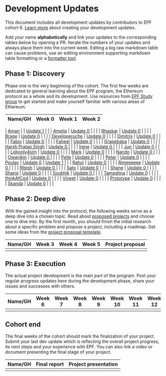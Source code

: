 # Development Updates

This document includes all development updates by contributors to EPF cohort 6. [Learn more](/program-guide/repo-guide.md#development-updates) about creating your development updates.

Add your name **alphabetically** and link your updates to the corresponding tables below by opening a PR. Iterate the numbers of your updates and always place them into the current week. Editing a big raw markdown table can cause problems, use an editing environment supporting markdown table formatting or a [formatter tool](https://github.com/nvuillam/markdown-table-formatter).

## Phase 1: Discovery

Phase one is the very beginning of the cohort. The first few weeks are dedicated to general learning about the EPF program, the Ethereum protocol as a whole and its development. Use resources from [EPF Study group](https://epf.wiki) to get started and make yourself familiar with various areas of Ethereum.

| Name/GH | Week 0 | Week 1 | Week 2 |
| ------- | ------ | ------ | ------ |

| [Aman](https://github.com/0xprivateChaos) | | [Update 1](https://hackmd.io/@0xprivateChaos/rJxkWfOEll) | |
| [Amelia](https://github.com/amebru) | [Update 0](https://hackmd.io/@amel1a/SyjDEnRmle) | | |
| [Bhaskar](https://github.com/bhaskar1001101) | [Update 0](https://hackmd.io/@zyzyzynn/SyDjf90Qxe) | | |
| [Brage](https://github.com/2xic) | [Update 0](https://hackmd.io/@2xic/ByG_dri7xg) | | |
| [Developeruche](https://github.com/developeruche) | [Update 0](https://hackmd.io/@0xdeveloperuche/B193xeTQxx) | | |
| [Dimitris](https://gitlab.com/dmitsios) | [Update 0](https://weekly-updates-2bb600.gitlab.io/jekyll/update/2025/06/14/week0.html) | | |
| [Fabio](https://github.com/fabioz888) | [Update 0](https://hackmd.io/@fzammit/Bk1HjI6mll) | | |
| [Faheel](https://github.com/faheelsattar) | [Update 0](https://hackmd.io/@faheelsattar/r17IeU6Qle) | | |
| [Grapebaba](https://github.com/GrapeBaBa) | [Update 0](https://hackmd.io/@grapebaba/SJ8QHComgl) | | |
| [Harsh Pratap Singh](https://github.com/harsh-ps-2003) | [Update 0 ](https://hackmd.io/@harsh-ps-2003/rk4ZFSwXxx) | | |
| [Irene](https://github.com/IreneBa26) | [Update 0 ](https://hackmd.io/@bfhksCOrQMuOAxlbaEd4OQ/SJoSdJiXxe) | | |
| [Jun](https://github.com/syjn99) | [Update 0](https://hackmd.io/@junsong/By7s6Dp7eg) | | |
| [Li@only4sim](https://github.com/only4sim) | [Update 0](https://hackmd.io/@only4sim/ByQzRjTXll) | | |
| [Mark](https://github.com/Patchoulis) | [Update 0](https://hackmd.io/@Lqy42nMMQMmDggfl3PS1_g/S16QKHTmge) | | |
| [Nando](https://github.com/fernantho/) | [Update 0 ](https://hackmd.io/@fernantho/BJKm-dTXge) | | |
| [Owanikin](https://github.com/owanikin) | [Update 0 ](https://hackmd.io/@ZpBFaS-NSO-5Xkdm4jwolg/ByOCT4sQlg) | | |
| [Pelle](https://github.com/pellekrab) | [Update 0](https://hackmd.io/@pellekrab/HJ0-RTv7eg) | | |
| [Peter](https://github.com/pbkompasz) | [Update 0](https://hackmd.io/BX9obxqkSgSUCrmtceVLbg) | | |
| [Poulav](https://github.com/PoulavBhowmick03) | [Update 0](https://hackmd.io/@Odinson/ByDJiD27eg) | [Update 1](https://hackmd.io/@Odinson/SySlk4HEex) | |
| [Rahul](https://github.com/guha-rahul) | [Update 0](https://hackmd.io/@0xrguha/SyATWTh7le) | | |
| [Rimeeeeee](https://github.com/Rimeeeeee) | [Update 0 ](https://hackmd.io/@I_wpxw-ZSHuFnbiLSMHGmA/HkleM8nXgx) | | |
| [Ritesh](https://github.com/Dyslex7c) | [Update 0 ](https://hackmd.io/@rhinorit/BytnPHWNeg) | | |
| [Sato](https://github.com/githubgitlabuser) | [Update 0](https://hackmd.io/@satosato/SJt-0u27ee) | | |
| [Shane](https://github.com/shane-moore/) | [Update 0 ](https://hackmd.io/BcOdWcPWQUmWUQqy2MktRQ) | | |
| [Shariq](https://github.com/shariqnaiyer) | [Update 0](https://hackmd.io/@shariq/HJiHbw3Xxe) | | |
| [Soubhik](https://github.com/Soubhik-10) | [Update 0 ](https://hackmd.io/@my3UXTQzRzm1Y7YZMnBSUQ/HkZX7B3Xgl) | | |
| [Tamaghna](https://github.com/RazorClient) | [Update 0](https://hackmd.io/@HNdrz3iIRmSW2mmXRO2Nxg/r1oBywomxx) | | |
| [thinkAfCod](https://github.com/thinkAfCod) | [Update 0](https://hackmd.io/@iMlbgmAwT3etbc92P38qlA/r1uuataQgx) | | |
| [Vineet](https://github.com/vineetpant) | [Update 0](https://hackmd.io/@vineetpant/HJPoBQ3mel) | | |
| [Prototype](https://github.com/ShiroObiJohn) | [Update 0](https://hackmd.io/@ShiroObiJohn/H1f3o_TXgg) | | |
| [Skanda](https://github.com/skandabhat) | [Update 0](https://hackmd.io/@skandabhat/HJvM0bVNlg) | | |

## Phase 2: Deep dive

With the gained insight into the protocol, the following weeks serve as a deep dive into a chosen topic. Read about [proposed projects](/projects/project-ideas.md) and choose one to dive into. By the first month, you should finish the initial research about a specific problem and propose a project, including a roadmap. Get some ideas from the [project proposal template](projects/project-template.md).

| Name/GH | Week 3 | Week 4 | Week 5 | Project proposal |
| ------- | ------ | ------ | ------ | ---------------- |
|         |        |        |        |                  |

## Phase 3: Execution

The actual project development is the main part of the program. Post your regular progress updates here during the development phase, share your issues and successes with others.

| Name/GH | Week 6 | Week 7 | Week 8 | Week 9 | Week 10 | Week 11 | Week 12 | Week 13 | Week 14 | Week 15 | Week 16 | Week 17 | Week 18 | Week 19 | Week 20 | Week 21 + |
| ------- | ------ | ------ | ------ | ------ | ------- | ------- | ------- | ------- | ------- | ------- | ------- | ------- | ------- | ------- | ------- | --------- |
|         |        |        |        |        |         |         |         |         |         |         |         |         |         |         |         |           |

## Cohort end

The final weeks of the cohort should mark the finalization of your project. Submit your last dev update which is reflecting the overall project progress, its next steps and your experience with EPF. You can also link a video or document presenting the final stage of your project.

| Name/GH | Final report | Project presentation |
| ------- | ------------ | -------------------- |
|         |              |                      |
